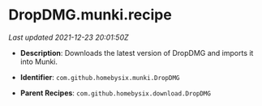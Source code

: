 # DropDMG.munki.recipe

_Last updated 2021-12-23 20:01:50Z_

- **Description**: Downloads the latest version of DropDMG and imports it into Munki.

- **Identifier**: `com.github.homebysix.munki.DropDMG`

- **Parent Recipes**: `com.github.homebysix.download.DropDMG`
